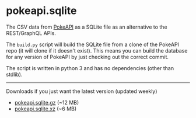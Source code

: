 # pokeapi.sqlite

The CSV data from [PokeAPI](https://github.com/PokeAPI/pokeapi) as a SQLite file
as an alternative to the REST/GraphQL APIs.

The `build.py` script will build the SQLite file from a clone of the PokeAPI
repo (it will clone if it doesn't exist). This means you can build the database
for any version of PokeAPI by just checking out the correct commit.

The script is written in python 3 and has no dependencies (other than stdlib).

---

Downloads if you just want the latest version (updated weekly)
- [pokeapi.sqlite.gz](https://github.com/noc7c9/pokeapi-sqlite/raw/dist/pokeapi.sqlite.gz) (~12 MB)
- [pokeapi.sqlite.xz](https://github.com/noc7c9/pokeapi-sqlite/raw/dist/pokeapi.sqlite.xz) (~6 MB)
